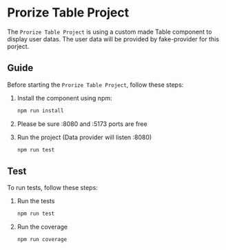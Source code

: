 # Prorize Table Project

The `Prorize Table Project` is using a custom made Table component to display user datas. The user data will be provided by fake-provider for this porject.

## Guide

Before starting the `Prorize Table Project`, follow these steps:

1. Install the component using npm:

   ```bash
   npm run install

   ```

2. Please be sure :8080 and :5173 ports are free

3. Run the project (Data provider will listen :8080)
   ```bash
   npm run test
   ```

## Test

To run tests, follow these steps:

1. Run the tests

   ```bash
   npm run test

   ```

2. Run the coverage

   ```bash
   npm run coverage
   ```
